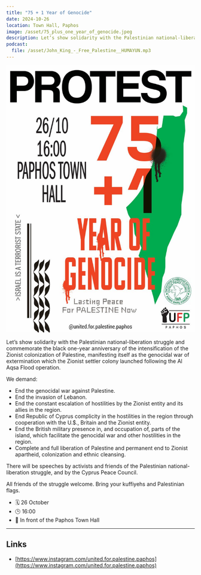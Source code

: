 ```yaml
---
title: "75 + 1 Year of Genocide"
date: 2024-10-26
location: Town Hall, Paphos
image: /asset/75_plus_one_year_of_genocide.jpeg
description: Let’s show solidarity with the Palestinian national-liberation struggle and commemorate the black one-year anniversary of the intensification of the Zionist colonization of Palestine, manifesting itself as the genocidal war of extermination which the Zionist settler colony launched following the Al Aqsa Flood operation.
podcast:
  file: /asset/John_King_-_Free_Palestine__HUMAYUN.mp3
---
```


![75 + 1 Year of Genocide at Paphos Poster](/asset/75_plus_one_year_of_genocide.jpeg)

Let’s show solidarity with the Palestinian national-liberation struggle and commemorate the black one-year anniversary of the intensification of the Zionist colonization of Palestine, manifesting itself as the genocidal war of extermination which the Zionist settler colony launched following the Al Aqsa Flood operation.

We demand:

- End the genocidal war against Palestine.
- End the invasion of Lebanon.
- End the constant escalation of hostilities by the Zionist entity and its allies in the region.
- End Republic of Cyprus complicity in the hostilities in the region through cooperation with the U.$., Britain and the Zionist entity.
- End the British military presence in, and occupation of, parts of the island, which facilitate the genocidal war and other hostilities in the region.
- Complete and full liberation of Palestine and permanent end to Zionist apartheid, colonization and ethnic cleansing.

There will be speeches by activists and friends of the Palestinian national-liberation struggle, and by the Cyprus Peace Council.

All friends of the struggle welcome. Bring your kuffiyehs and Palestinian flags.

- 🗓️ 26 October
- 🕒 16:00
- 📍 In front of the Paphos Town Hall

---

## Links

- [https://www.instagram.com/united.for.palestine.paphos](https://www.instagram.com/united.for.palestine.paphos)
